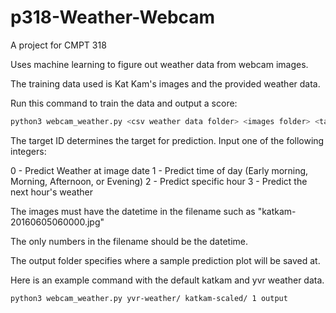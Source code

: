 # p318-Weather-Webcam
A project for CMPT 318

Uses machine learning to figure out weather data from webcam images.

The training data used is Kat Kam's images and the provided weather data.

Run this command to train the data and output a score:
```bash
python3 webcam_weather.py <csv weather data folder> <images folder> <target ID> <output folder>
```

The target ID determines the target for prediction. Input one of the following integers:

0 - Predict Weather at image date
1 - Predict time of day (Early morning, Morning, Afternoon, or Evening)
2 - Predict specific hour
3 - Predict the next hour's weather

The images must have the datetime in the filename such as "katkam-20160605060000.jpg"

The only numbers in the filename should be the datetime.

The output folder specifies where a sample prediction plot will be saved at.

Here is an example command with the default katkam and yvr weather data.
```bash
python3 webcam_weather.py yvr-weather/ katkam-scaled/ 1 output
```